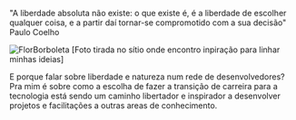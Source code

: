 "A liberdade absoluta não existe: o que existe é, é a liberdade de escolher qualquer coisa, e a partir daí tornar-se compromotido com a sua decisão" Paulo Coelho

![FlorBorboleta](https://user-images.githubusercontent.com/83592366/123703964-7c005a00-d83b-11eb-98b9-07458b940f27.jpg)
[Foto tirada no sítio onde encontro inpiração para linhar minhas ideias]

E porque falar sobre liberdade e natureza num rede de desenvolvedores? Pra mim é sobre como a escolha de fazer a transição de carreira para a tecnologia está sendo um caminho libertador e inspirador a desenvolver projetos e facilitações a outras areas de conhecimento.


<!--
**Anaflaviaportos/Anaflaviaportos** is a ✨ _special_ ✨ repository because its `README.md` (this file) appears on your GitHub profile.

Here are some ideas to get you started:

- 🔭 I’m currently working on ...
- 🌱 I’m currently learning ...
- 👯 I’m looking to collaborate on ...
- 🤔 I’m looking for help with ...
- 💬 Ask me about ...
- 📫 How to reach me: ...
- 😄 Pronouns: ...
- ⚡ Fun fact: ...
-->

